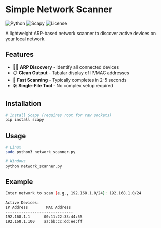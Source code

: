 # Simple Network Scanner

![Python](https://img.shields.io/badge/Python-3.6+-blue.svg)
![Scapy](https://img.shields.io/badge/Scapy-2.4+-yellow.svg)
![License](https://img.shields.io/badge/License-MIT-green.svg)

A lightweight ARP-based network scanner to discover active devices on your local network.

## Features

- 🕵️‍♂️ **ARP Discovery** - Identify all connected devices
- 📋 **Clean Output** - Tabular display of IP/MAC addresses
- 🚀 **Fast Scanning** - Typically completes in 2-5 seconds
- 🛠️ **Single-File Tool** - No complex setup required

## Installation

```bash
# Install Scapy (requires root for raw sockets)
pip install scapy
```
## Usage
```bash
# Linux
sudo python3 network_scanner.py

# Windows
python network_scanner.py
```
## Example
```bash
Enter network to scan (e.g., 192.168.1.0/24): 192.168.1.0/24

Active Devices:
IP Address        MAC Address        
------------------------------
192.168.1.1      00:11:22:33:44:55
192.168.1.100    aa:bb:cc:dd:ee:ff
```
